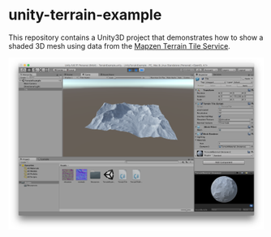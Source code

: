 # unity-terrain-example

This repository contains a Unity3D project that demonstrates how to show a shaded 3D mesh using data from the [Mapzen Terrain Tile Service](https://mapzen.com/documentation/terrain-tiles/).

![Screenshot.png](Screenshot.png)
